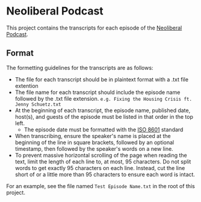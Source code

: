 # Neoliberal Podcast
This project contains the transcripts for each episode of the [Neoliberal Podcast](https://neoliberalproject.org/neoliberal-podcast).

## Format
The formetting guidelines for the transcripts are as follows:

* The file for each transcript should be in plaintext format with a .txt file extention
* The file name for each transcript should include the episode name followed by the .txt file extension. `e.g. Fixing the Housing Crisis ft. Jenny Schuetz.txt`
* At the beginning of each transcript, the episode name, published date, host(s), and guests of the episode must be listed in that order in the top left.
    * The episode date must be formatted with the [ISO 8601](https://en.wikipedia.org/wiki/ISO_8601) standard
* When transcribing, ensure the speaker's name is placed at the beginning of the line in square brackets, followed by an optional timestamp, then followed by the speaker's words on a new line.
* To prevent massive horizontal scrolling of the page when reading the text, limit the length of each line to, at most, 95 characters. Do not split words to get exactly 95 characters on each line. Instead, cut the line short of or a little more than 95 characters to ensure each word is intact.

For an example, see the file named `Test Episode Name.txt` in the root of this project.